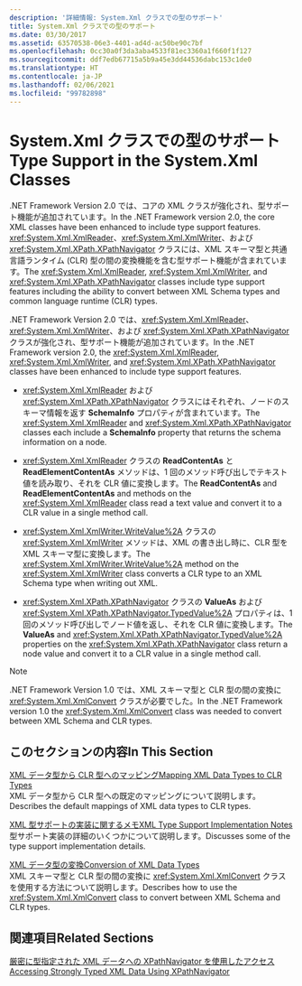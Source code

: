 ```yaml
---
description: '詳細情報: System.Xml クラスでの型のサポート'
title: System.Xml クラスでの型のサポート
ms.date: 03/30/2017
ms.assetid: 63570538-06e3-4401-ad4d-ac50be90c7bf
ms.openlocfilehash: 0cc30a0f3da3aba4533f81ec3360a1f660f1f127
ms.sourcegitcommit: ddf7edb67715a5b9a45e3dd44536dabc153c1de0
ms.translationtype: HT
ms.contentlocale: ja-JP
ms.lasthandoff: 02/06/2021
ms.locfileid: "99782898"
---
```

# <a name="type-support-in-the-systemxml-classes"></a><span data-ttu-id="d8b8a-103">System.Xml クラスでの型のサポート</span><span class="sxs-lookup"><span data-stu-id="d8b8a-103">Type Support in the System.Xml Classes</span></span>

<span data-ttu-id="d8b8a-104">.NET Framework Version 2.0 では、コアの XML クラスが強化され、型サポート機能が追加されています。</span><span class="sxs-lookup"><span data-stu-id="d8b8a-104">In the .NET Framework version 2.0, the core XML classes have been enhanced to include type support features.</span></span> <span data-ttu-id="d8b8a-105"><xref:System.Xml.XmlReader>、<xref:System.Xml.XmlWriter>、および <xref:System.Xml.XPath.XPathNavigator> クラスには、XML スキーマ型と共通言語ランタイム (CLR) 型の間の変換機能を含む型サポート機能が含まれています。</span><span class="sxs-lookup"><span data-stu-id="d8b8a-105">The <xref:System.Xml.XmlReader>, <xref:System.Xml.XmlWriter>, and <xref:System.Xml.XPath.XPathNavigator> classes include type support features including the ability to convert between XML Schema types and common language runtime (CLR) types.</span></span>  
  
 <span data-ttu-id="d8b8a-106">.NET Framework Version 2.0 では、<xref:System.Xml.XmlReader>、<xref:System.Xml.XmlWriter>、および <xref:System.Xml.XPath.XPathNavigator> クラスが強化され、型サポート機能が追加されています。</span><span class="sxs-lookup"><span data-stu-id="d8b8a-106">In the .NET Framework version 2.0, the <xref:System.Xml.XmlReader>, <xref:System.Xml.XmlWriter>, and <xref:System.Xml.XPath.XPathNavigator> classes have been enhanced to include type support features.</span></span>  
  
- <span data-ttu-id="d8b8a-107"><xref:System.Xml.XmlReader> および <xref:System.Xml.XPath.XPathNavigator> クラスにはそれぞれ、ノードのスキーマ情報を返す **SchemaInfo** プロパティが含まれています。</span><span class="sxs-lookup"><span data-stu-id="d8b8a-107">The <xref:System.Xml.XmlReader> and <xref:System.Xml.XPath.XPathNavigator> classes each include a **SchemaInfo** property that returns the schema information on a node.</span></span>  
  
- <span data-ttu-id="d8b8a-108"><xref:System.Xml.XmlReader> クラスの **ReadContentAs** と **ReadElementContentAs** メソッドは、1 回のメソッド呼び出しでテキスト値を読み取り、それを CLR 値に変換します。</span><span class="sxs-lookup"><span data-stu-id="d8b8a-108">The **ReadContentAs** and **ReadElementContentAs** and methods on the <xref:System.Xml.XmlReader> class read a text value and convert it to a CLR value in a single method call.</span></span>  
  
- <span data-ttu-id="d8b8a-109"><xref:System.Xml.XmlWriter.WriteValue%2A> クラスの <xref:System.Xml.XmlWriter> メソッドは、XML の書き出し時に、CLR 型を XML スキーマ型に変換します。</span><span class="sxs-lookup"><span data-stu-id="d8b8a-109">The <xref:System.Xml.XmlWriter.WriteValue%2A> method on the <xref:System.Xml.XmlWriter> class converts a CLR type to an XML Schema type when writing out XML.</span></span>  
  
- <span data-ttu-id="d8b8a-110"><xref:System.Xml.XPath.XPathNavigator> クラスの **ValueAs** および <xref:System.Xml.XPath.XPathNavigator.TypedValue%2A> プロパティは、1 回のメソッド呼び出しでノード値を返し、それを CLR 値に変換します。</span><span class="sxs-lookup"><span data-stu-id="d8b8a-110">The **ValueAs** and <xref:System.Xml.XPath.XPathNavigator.TypedValue%2A> properties on the <xref:System.Xml.XPath.XPathNavigator> class return a node value and convert it to a CLR value in a single method call.</span></span>  
  
> [!NOTE]
> <span data-ttu-id="d8b8a-111">.NET Framework Version 1.0 では、XML スキーマ型と CLR 型の間の変換に <xref:System.Xml.XmlConvert> クラスが必要でした。</span><span class="sxs-lookup"><span data-stu-id="d8b8a-111">In the .NET Framework version 1.0 the <xref:System.Xml.XmlConvert> class was needed to convert between XML Schema and CLR types.</span></span>  
  
## <a name="in-this-section"></a><span data-ttu-id="d8b8a-112">このセクションの内容</span><span class="sxs-lookup"><span data-stu-id="d8b8a-112">In This Section</span></span>  

 [<span data-ttu-id="d8b8a-113">XML データ型から CLR 型へのマッピング</span><span class="sxs-lookup"><span data-stu-id="d8b8a-113">Mapping XML Data Types to CLR Types</span></span>](mapping-xml-data-types-to-clr-types.md)  
 <span data-ttu-id="d8b8a-114">XML データ型から CLR 型への既定のマッピングについて説明します。</span><span class="sxs-lookup"><span data-stu-id="d8b8a-114">Describes the default mappings of XML data types to CLR types.</span></span>  
  
 [<span data-ttu-id="d8b8a-115">XML 型サポートの実装に関するメモ</span><span class="sxs-lookup"><span data-stu-id="d8b8a-115">XML Type Support Implementation Notes</span></span>](xml-type-support-implementation-notes.md)  
 <span data-ttu-id="d8b8a-116">型サポート実装の詳細のいくつかについて説明します。</span><span class="sxs-lookup"><span data-stu-id="d8b8a-116">Discusses some of the type support implementation details.</span></span>  
  
 [<span data-ttu-id="d8b8a-117">XML データ型の変換</span><span class="sxs-lookup"><span data-stu-id="d8b8a-117">Conversion of XML Data Types</span></span>](conversion-of-xml-data-types.md)  
 <span data-ttu-id="d8b8a-118">XML スキーマ型と CLR 型の間の変換に <xref:System.Xml.XmlConvert> クラスを使用する方法について説明します。</span><span class="sxs-lookup"><span data-stu-id="d8b8a-118">Describes how to use the <xref:System.Xml.XmlConvert> class to convert between XML Schema and CLR types.</span></span>  
  
## <a name="related-sections"></a><span data-ttu-id="d8b8a-119">関連項目</span><span class="sxs-lookup"><span data-stu-id="d8b8a-119">Related Sections</span></span>  

 [<span data-ttu-id="d8b8a-120">厳密に型指定された XML データへの XPathNavigator を使用したアクセス</span><span class="sxs-lookup"><span data-stu-id="d8b8a-120">Accessing Strongly Typed XML Data Using XPathNavigator</span></span>](accessing-strongly-typed-xml-data-using-xpathnavigator.md)
